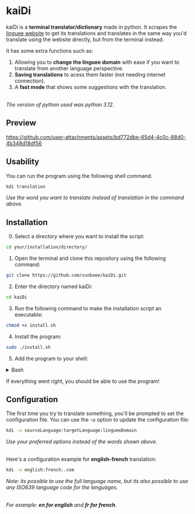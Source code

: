 # kaiDi

kaiDi is a **terminal translator/dictionary** made in python.
It scrapes the [linguee website](https://www.linguee.com/) to get its translations and 
translates in the same way you'd translate using the website directly, but from the terminal instead. 

It has some extra functions such as: 
  1. Allowing you to **change the linguee domain** with ease if you want to translate from another language perspective.
  2. **Saving translations** to acess them faster (not needing internet connection).
  3. A **fast mode** that shows some suggestions with the translation.

<br>_The version of python used was python 3.12_.

## Preview

https://github.com/user-attachments/assets/bd772dbe-65d4-4c0c-88d0-4b348d18df56

## Usability

You can run the program using the following shell command.
```bash
kdi translation
```

_Use the word you want to translate instead of translation in the command above._

## Installation
  0. Select a directory where you want to install the script:
  ```bash
  cd your/installation/directory/
  ```

  1. Open the terminal and clone this repository using the following command:
  ```bash
  git clone https://github.com/sunbaee/kaiDi.git
  ```
  2. Enter the directory named kaiDi:
  ```bash
  cd kaiDi
  ```

  3. Run the following command to make the installation script an executable:

  ```bash
  chmod +x install.sh
  ```

  4. Install the program:
  ```bash
  sudo ./install.sh
  ```

  5. Add the program to your shell:
  <details>
  <summary>Bash</summary>
  > Add this line to the end of your config file (`~/.bashrc`):
  > ```bash
  > export PATH="usr/local/bin:$PATH"
  > ```
  </details>

If everything went right, you should be able to use the program!

## Configuration

The first time you try to translate something, you'll be prompted to set the configuration file.
You can use the -u option to update the configuration file:
```bash
kdi -u sourceLanguage:targetLanguage:lingueeDomain
```
_Use your preferred options instead of the words shown above._

<br>Here's a configuration example for **english-french** translation:

```bash
kdi -u english:french:.com
```
_Note: its possible to use the full language name, but its also possible to use any ISO639 language code for the languages._

<br> _For example: **en for english** and **fr for french**._

